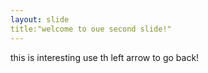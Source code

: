 ```yaml
---
layout: slide
title:"welcome to oue second slide!"
---
```

this is interesting
use th left arrow to go back!
